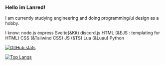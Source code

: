 ### Hello im Lanred!
I am currently studying engineering and doing programming/ui design as a hobby.

I know:
node.js
express
Svelte(&Kit)
discord.js
HTML (&EJS : templating for HTML)
CSS (&Tailwind CSS)
JS (&TS)
Lua (&Luau)
Python

[![GitHub stats](https://github-readme-stats.vercel.app/api?username=Lanred-Dev)](https://github.com/anuraghazra/github-readme-stats)

[![Top Langs](https://github-readme-stats.vercel.app/api/top-langs/?username=Lanred-Dev)](https://github.com/anuraghazra/github-readme-stats)
